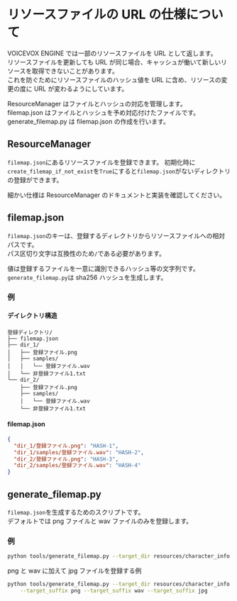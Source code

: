 # リソースファイルの URL の仕様について

VOICEVOX ENGINE では一部のリソースファイルを URL として返します。  
リソースファイルを更新しても URL が同じ場合、キャッシュが働いて新しいリソースを取得できないことがあります。  
これを防ぐためにリソースファイルのハッシュ値を URL に含め、リソースの変更の度に URL が変わるようにしています。

ResourceManager はファイルとハッシュの対応を管理します。  
filemap.json はファイルとハッシュを予め対応付けたファイルです。  
generate_filemap.py は filemap.json の作成を行います。

## ResourceManager

`filemap.json`にあるリソースファイルを登録できます。
初期化時に`create_filemap_if_not_exist`を`True`にすると`filemap.json`がないディレクトリの登録ができます。

細かい仕様は ResourceManager のドキュメントと実装を確認してください。

## filemap.json

`filemap.json`のキーは、登録するディレクトリからリソースファイルへの相対パスです。  
パス区切り文字は互換性のため`/`である必要があります。

値は登録するファイルを一意に識別できるハッシュ等の文字列です。  
`generate_filemap.py`は sha256 ハッシュを生成します。

### 例

#### デイレクトリ構造

```
登録ディレクトリ/
├── filemap.json
├── dir_1/
│   ├── 登録ファイル.png
│   ├── samples/
│   │   └── 登録ファイル.wav
│   └── 非登録ファイル1.txt
└── dir_2/
    ├── 登録ファイル.png
    ├── samples/
    │   └── 登録ファイル.wav
    └── 非登録ファイル1.txt
```

#### filemap.json

```json
{
  "dir_1/登録ファイル.png": "HASH-1",
  "dir_1/samples/登録ファイル.wav": "HASH-2",
  "dir_2/登録ファイル.png": "HASH-3",
  "dir_2/samples/登録ファイル.wav": "HASH-4"
}
```

## generate_filemap.py

`filemap.json`を生成するためのスクリプトです。  
デフォルトでは png ファイルと wav ファイルのみを登録します。

### 例

```bash
python tools/generate_filemap.py --target_dir resources/character_info
```

png と wav に加えて jpg ファイルを登録する例

```bash
python tools/generate_filemap.py --target_dir resources/character_info \
    --target_suffix png --target_suffix wav --target_suffix jpg
```
